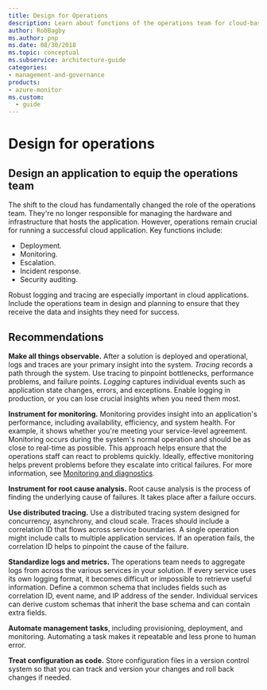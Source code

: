 ```yaml
---
title: Design for Operations
description: Learn about functions of the operations team for cloud-based applications, including deployment, monitoring, incident response, and security auditing.
author: RobBagby
ms.author: pnp
ms.date: 08/30/2018
ms.topic: conceptual
ms.subservice: architecture-guide
categories:
- management-and-governance
products:
- azure-monitor
ms.custom:
  - guide
---
```


# Design for operations

## Design an application to equip the operations team

The shift to the cloud has fundamentally changed the role of the operations team. They're no longer responsible for managing the hardware and infrastructure that hosts the application. However, operations remain crucial for running a successful cloud application. Key functions include:

- Deployment.
- Monitoring.
- Escalation.
- Incident response.
- Security auditing.

Robust logging and tracing are especially important in cloud applications. Include the operations team in design and planning to ensure that they receive the data and insights they need for success.  <!-- to do: Link to DevOps checklist -->

## Recommendations

**Make all things observable.** After a solution is deployed and operational, logs and traces are your primary insight into the system. *Tracing* records a path through the system. Use tracing to pinpoint bottlenecks, performance problems, and failure points. *Logging* captures individual events such as application state changes, errors, and exceptions. Enable logging in production, or you can lose crucial insights when you need them most.

**Instrument for monitoring.** Monitoring provides insight into an application's performance, including availability, efficiency, and system health. For example, it shows whether you're meeting your service-level agreement. Monitoring occurs during the system's normal operation and should be as close to real-time as possible. This approach helps ensure that the operations staff can react to problems quickly. Ideally, effective monitoring helps prevent problems before they escalate into critical failures. For more information, see [Monitoring and diagnostics][monitoring].

**Instrument for root cause analysis.** Root cause analysis is the process of finding the underlying cause of failures. It takes place after a failure occurs.

**Use distributed tracing.** Use a distributed tracing system designed for concurrency, asynchrony, and cloud scale. Traces should include a correlation ID that flows across service boundaries. A single operation might include calls to multiple application services. If an operation fails, the correlation ID helps to pinpoint the cause of the failure.

**Standardize logs and metrics.** The operations team needs to aggregate logs from across the various services in your solution. If every service uses its own logging format, it becomes difficult or impossible to retrieve useful information. Define a common schema that includes fields such as correlation ID, event name, and IP address of the sender. Individual services can derive custom schemas that inherit the base schema and can contain extra fields.

**Automate management tasks**, including provisioning, deployment, and monitoring. Automating a task makes it repeatable and less prone to human error.

**Treat configuration as code.** Store configuration files in a version control system so that you can track and version your changes and roll back changes if needed.

<!-- links -->

[monitoring]: ../../best-practices/monitoring.yml
